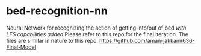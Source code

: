 # bed-recognition-nn
Neural Network for recognizing the action of getting into/out of bed
*with LFS capabilities added*
Please refer to this repo for the final iteration. The files are similar in nature to this repo.
https://github.com/aman-jakkani/636-Final-Model
